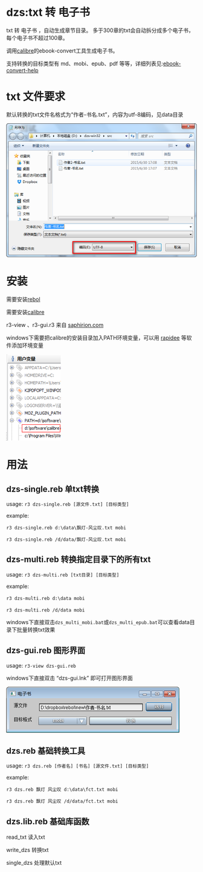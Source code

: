 # dzs:txt 转 电子书

txt 转 电子书 ，自动生成章节目录。 多于300章的txt会自动拆分成多个电子书，每个电子书不超过100章。

调用[calibre](http://www.calibre-ebook.com/)的ebook-convert工具生成电子书。

支持转换的目标类型有 md、mobi、epub、pdf 等等，详细列表见:[ebook-convert-help](http://manual.calibre-ebook.com/cli/ebook-convert.html#ebook-convert)

# txt 文件要求

默认转换的txt文件名格式为“作者-书名.txt”，内容为utf-8编码，见data目录

![dzs-file-utf8.png](data/dzs-file-utf8.png)

# 安装

需要安装[rebol](http://www.rebol.com/r3/downloads.html)

需要安装[calibre](http://www.calibre-ebook.com/)

r3-view 、r3-gui.r3 来自 [saphirion.com](http://development.saphirion.com/downloads/)

windows下需要把calibre的安装目录加入PATH环境变量，可以用 [rapidee](http://www.rapidee.com/en/about) 等软件添加环境变量

![dzs-path.png](data/dzs-path.png)

# 用法

## dzs-single.reb 单txt转换

usage: ``r3 dzs-single.reb [源文件.txt] [目标类型]``

example: 

``r3 dzs-single.reb d:\data\飘灯-风尘叹.txt mobi``

``r3 dzs-single.reb /d/data/飘灯-风尘叹.txt mobi``

## dzs-multi.reb 转换指定目录下的所有txt

usage: ``r3 dzs-multi.reb [txt目录] [目标类型]``

example: 

``r3 dzs-multi.reb d:\data mobi``

``r3 dzs-multi.reb /d/data mobi``

windows下直接双击``dzs_multi_mobi.bat``或``dzs_multi_epub.bat``可以查看data目录下批量转换txt效果

## dzs-gui.reb 图形界面

usage: ``r3-view dzs-gui.reb``

windows下直接双击 “dzs-gui.lnk” 即可打开图形界面

![dzs-gui.png](data/dzs-gui.png)

## dzs.reb 基础转换工具

usage: ``r3 dzs.reb [作者名] [书名] [源文件.txt] [目标类型]``

example: 

``r3 dzs.reb 飘灯 风尘叹 d:\data\fct.txt mobi``

``r3 dzs.reb 飘灯 风尘叹 /d/data/fct.txt mobi``

## dzs.lib.reb 基础库函数

read_txt 读入txt

write_dzs 转换txt

single_dzs 处理默认txt
